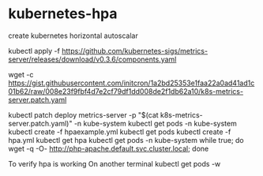 # kubernetes-hpa
create kubernetes horizontal autoscalar

kubectl apply -f https://github.com/kubernetes-sigs/metrics-server/releases/download/v0.3.6/components.yaml

wget -c https://gist.githubusercontent.com/initcron/1a2bd25353e1faa22a0ad41ad1c01b62/raw/008e23f9fbf4d7e2cf79df1dd008de2f1db62a10/k8s-metrics-server.patch.yaml

kubectl patch deploy metrics-server -p "$(cat k8s-metrics-server.patch.yaml)" -n kube-system
kubectl get pods -n kube-system
kubectl create -f hpaexample.yml  kubectl get pods 
 kubectl create -f hpa.yml 
 kubectl get hpa
kubectl get pods -n kube-system
while true; do wget -q -O- http://php-apache.default.svc.cluster.local; done


To verify hpa is working
On another terminal 
kubectl get pods -w



